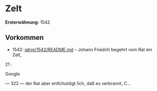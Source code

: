 # Zelt

**Ersterwähnung:** 1542

## Vorkommen
- 1542: [jahre/1542/README.md](../jahre/1542/README.md) – Johann Friedrih begehrt vom Rat ein Zelt,

21 :

Google


— 322 —
der Rat aber entſchuldigt ſich, daß es verbrannt, C...
